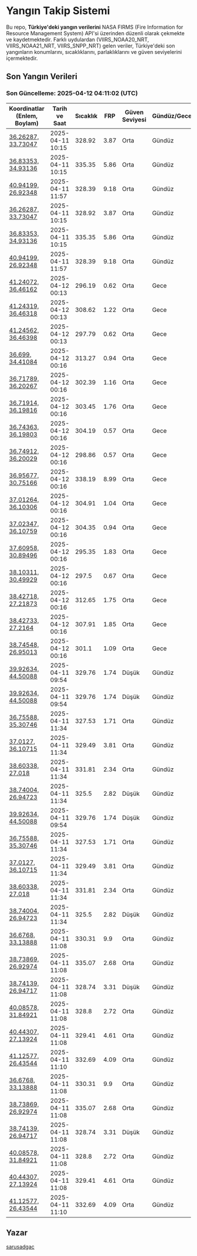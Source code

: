 # Yangın Takip Sistemi

Bu repo, **Türkiye'deki yangın verilerini** NASA FIRMS (Fire Information for Resource Management System) API'si üzerinden düzenli olarak çekmekte ve kaydetmektedir. Farklı uydulardan (VIIRS_NOAA20_NRT, VIIRS_NOAA21_NRT, VIIRS_SNPP_NRT) gelen veriler, Türkiye'deki son yangınların konumlarını, sıcaklıklarını, parlaklıklarını ve güven seviyelerini içermektedir.

## Son Yangın Verileri
### Son Güncelleme: 2025-04-12 04:11:02 (UTC)

| Koordinatlar (Enlem, Boylam) | Tarih ve Saat | Sıcaklık | FRP | Güven Seviyesi | Gündüz/Gece |
|-----------------------------|----------------|----------|-----|----------------|-------------|
| [36.26287, 33.73047](https://www.google.com/maps?q=36.26287,33.73047) | 2025-04-11 10:15 | 328.92 | 3.87 | Orta | Gündüz |
| [36.83353, 34.93136](https://www.google.com/maps?q=36.83353,34.93136) | 2025-04-11 10:15 | 335.35 | 5.86 | Orta | Gündüz |
| [40.94199, 26.92348](https://www.google.com/maps?q=40.94199,26.92348) | 2025-04-11 11:57 | 328.39 | 9.18 | Orta | Gündüz |
| [36.26287, 33.73047](https://www.google.com/maps?q=36.26287,33.73047) | 2025-04-11 10:15 | 328.92 | 3.87 | Orta | Gündüz |
| [36.83353, 34.93136](https://www.google.com/maps?q=36.83353,34.93136) | 2025-04-11 10:15 | 335.35 | 5.86 | Orta | Gündüz |
| [40.94199, 26.92348](https://www.google.com/maps?q=40.94199,26.92348) | 2025-04-11 11:57 | 328.39 | 9.18 | Orta | Gündüz |
| [41.24072, 36.46162](https://www.google.com/maps?q=41.24072,36.46162) | 2025-04-12 00:13 | 296.19 | 0.62 | Orta | Gece |
| [41.24319, 36.46318](https://www.google.com/maps?q=41.24319,36.46318) | 2025-04-12 00:13 | 308.62 | 1.22 | Orta | Gece |
| [41.24562, 36.46398](https://www.google.com/maps?q=41.24562,36.46398) | 2025-04-12 00:13 | 297.79 | 0.62 | Orta | Gece |
| [36.699, 34.41084](https://www.google.com/maps?q=36.699,34.41084) | 2025-04-12 00:16 | 313.27 | 0.94 | Orta | Gece |
| [36.71789, 36.20267](https://www.google.com/maps?q=36.71789,36.20267) | 2025-04-12 00:16 | 302.39 | 1.16 | Orta | Gece |
| [36.71914, 36.19816](https://www.google.com/maps?q=36.71914,36.19816) | 2025-04-12 00:16 | 303.45 | 1.76 | Orta | Gece |
| [36.74363, 36.19803](https://www.google.com/maps?q=36.74363,36.19803) | 2025-04-12 00:16 | 304.19 | 0.57 | Orta | Gece |
| [36.74912, 36.20029](https://www.google.com/maps?q=36.74912,36.20029) | 2025-04-12 00:16 | 298.86 | 0.57 | Orta | Gece |
| [36.95677, 30.75166](https://www.google.com/maps?q=36.95677,30.75166) | 2025-04-12 00:16 | 338.19 | 8.99 | Orta | Gece |
| [37.01264, 36.10306](https://www.google.com/maps?q=37.01264,36.10306) | 2025-04-12 00:16 | 304.91 | 1.04 | Orta | Gece |
| [37.02347, 36.10759](https://www.google.com/maps?q=37.02347,36.10759) | 2025-04-12 00:16 | 304.35 | 0.94 | Orta | Gece |
| [37.60958, 30.89496](https://www.google.com/maps?q=37.60958,30.89496) | 2025-04-12 00:16 | 295.35 | 1.83 | Orta | Gece |
| [38.10311, 30.49929](https://www.google.com/maps?q=38.10311,30.49929) | 2025-04-12 00:16 | 297.5 | 0.67 | Orta | Gece |
| [38.42718, 27.21873](https://www.google.com/maps?q=38.42718,27.21873) | 2025-04-12 00:16 | 312.65 | 1.75 | Orta | Gece |
| [38.42733, 27.2164](https://www.google.com/maps?q=38.42733,27.2164) | 2025-04-12 00:16 | 307.91 | 1.85 | Orta | Gece |
| [38.74548, 26.95013](https://www.google.com/maps?q=38.74548,26.95013) | 2025-04-12 00:16 | 301.1 | 1.09 | Orta | Gece |
| [39.92634, 44.50088](https://www.google.com/maps?q=39.92634,44.50088) | 2025-04-11 09:54 | 329.76 | 1.74 | Düşük | Gündüz |
| [39.92634, 44.50088](https://www.google.com/maps?q=39.92634,44.50088) | 2025-04-11 09:54 | 329.76 | 1.74 | Düşük | Gündüz |
| [36.75588, 35.30746](https://www.google.com/maps?q=36.75588,35.30746) | 2025-04-11 11:34 | 327.53 | 1.71 | Orta | Gündüz |
| [37.0127, 36.10715](https://www.google.com/maps?q=37.0127,36.10715) | 2025-04-11 11:34 | 329.49 | 3.81 | Orta | Gündüz |
| [38.60338, 27.018](https://www.google.com/maps?q=38.60338,27.018) | 2025-04-11 11:34 | 331.81 | 2.34 | Orta | Gündüz |
| [38.74004, 26.94723](https://www.google.com/maps?q=38.74004,26.94723) | 2025-04-11 11:34 | 325.5 | 2.82 | Düşük | Gündüz |
| [39.92634, 44.50088](https://www.google.com/maps?q=39.92634,44.50088) | 2025-04-11 09:54 | 329.76 | 1.74 | Düşük | Gündüz |
| [36.75588, 35.30746](https://www.google.com/maps?q=36.75588,35.30746) | 2025-04-11 11:34 | 327.53 | 1.71 | Orta | Gündüz |
| [37.0127, 36.10715](https://www.google.com/maps?q=37.0127,36.10715) | 2025-04-11 11:34 | 329.49 | 3.81 | Orta | Gündüz |
| [38.60338, 27.018](https://www.google.com/maps?q=38.60338,27.018) | 2025-04-11 11:34 | 331.81 | 2.34 | Orta | Gündüz |
| [38.74004, 26.94723](https://www.google.com/maps?q=38.74004,26.94723) | 2025-04-11 11:34 | 325.5 | 2.82 | Düşük | Gündüz |
| [36.6768, 33.13888](https://www.google.com/maps?q=36.6768,33.13888) | 2025-04-11 11:08 | 330.31 | 9.9 | Orta | Gündüz |
| [38.73869, 26.92974](https://www.google.com/maps?q=38.73869,26.92974) | 2025-04-11 11:08 | 335.07 | 2.68 | Orta | Gündüz |
| [38.74139, 26.94717](https://www.google.com/maps?q=38.74139,26.94717) | 2025-04-11 11:08 | 328.74 | 3.31 | Düşük | Gündüz |
| [40.08578, 31.84921](https://www.google.com/maps?q=40.08578,31.84921) | 2025-04-11 11:08 | 328.8 | 2.72 | Orta | Gündüz |
| [40.44307, 27.13924](https://www.google.com/maps?q=40.44307,27.13924) | 2025-04-11 11:08 | 329.41 | 4.61 | Orta | Gündüz |
| [41.12577, 26.43544](https://www.google.com/maps?q=41.12577,26.43544) | 2025-04-11 11:10 | 332.69 | 4.09 | Orta | Gündüz |
| [36.6768, 33.13888](https://www.google.com/maps?q=36.6768,33.13888) | 2025-04-11 11:08 | 330.31 | 9.9 | Orta | Gündüz |
| [38.73869, 26.92974](https://www.google.com/maps?q=38.73869,26.92974) | 2025-04-11 11:08 | 335.07 | 2.68 | Orta | Gündüz |
| [38.74139, 26.94717](https://www.google.com/maps?q=38.74139,26.94717) | 2025-04-11 11:08 | 328.74 | 3.31 | Düşük | Gündüz |
| [40.08578, 31.84921](https://www.google.com/maps?q=40.08578,31.84921) | 2025-04-11 11:08 | 328.8 | 2.72 | Orta | Gündüz |
| [40.44307, 27.13924](https://www.google.com/maps?q=40.44307,27.13924) | 2025-04-11 11:08 | 329.41 | 4.61 | Orta | Gündüz |
| [41.12577, 26.43544](https://www.google.com/maps?q=41.12577,26.43544) | 2025-04-11 11:10 | 332.69 | 4.09 | Orta | Gündüz |

## Yazar

[sarusadgac](https://x.com/sarusadgac)

